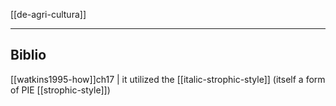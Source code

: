 [[de-agri-cultura]]

---

## Biblio
[[watkins1995-how]]ch17 |  it utilized the [[italic-strophic-style]] (itself a form of PIE [[strophic-style]])